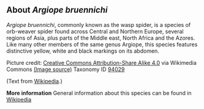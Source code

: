**About *Argiope bruennichi***
-------------------------
*Argiope bruennichi*, commonly known as the wasp spider, is a species 
of orb-weaver spider found across Central and Northern Europe, several 
regions of Asia, plus parts of the Middle east, North Africa and the 
Azores. Like many other members of the same genus Argiope, this 
species features distinctive yellow, white and black markings on its 
abdomen.


Picture credit: [Creative Commons Attribution-Share Alike 4.0](https://creativecommons.org/licenses/by-sa/4.0) via Wikimedia Commons [(Image source)](https://en.wikipedia.org/wiki/File:Wasp_spider_(Argiope_bruennichi)_dorsal.jpg)
Taxonomy ID [94029](https://www.uniprot.org/taxonomy/94029)

(Text from [Wikipedia](https://en.wikipedia.org/).)

**More information**
General information about this species can be found in [Wikipedia](https://en.wikipedia.org/wiki/Argiope_bruennichi)
